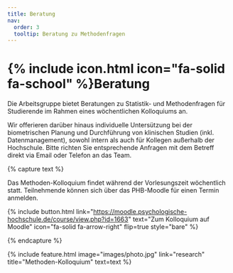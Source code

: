 ```yaml
---
title: Beratung
nav:
  order: 3
  tooltip: Beratung zu Methodenfragen
---
```


# {% include icon.html icon="fa-solid fa-school" %}Beratung

Die Arbeitsgruppe bietet Beratungen zu Statistik- und Methodenfragen für Studierende im Rahmen eines wöchentlichen Kolloquiums an. 

Wir offerieren darüber hinaus individuelle Untersützung bei der biometrischen Planung und Durchführung von klinischen Studien (inkl. Datenmanagement), sowohl intern als auch für Kollegen außerhalb der Hochschule. Bitte richten Sie entsprechende Anfragen mit dem Betreff direkt via Email oder Telefon an das Team.


{% capture text %}

Das Methoden-Kolloquium findet während der Vorlesungszeit wöchentlich statt. Teilnehmende können sich über das PHB-Moodle für einen Termin anmelden.

{%
  include button.html
  link="https://moodle.psychologische-hochschule.de/course/view.php?id=1663"
  text="Zum Kolloquium auf Moodle"
  icon="fa-solid fa-arrow-right"
  flip=true
  style="bare"
%}

{% endcapture %}

{%
  include feature.html
  image="images/photo.jpg"
  link="research"
  title="Methoden-Kolloquium"
  text=text
%}
